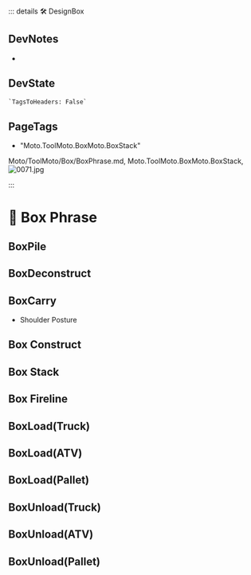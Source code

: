 ::: details 🛠 <dev>DesignBox</dev>

## DevNotes

-

## DevState

```py
`TagsToHeaders: False`
```

<h2>PageTags</h2>

- "Moto.ToolMoto.BoxMoto.BoxStack"

Moto/ToolMoto/Box/BoxPhrase.md, <dev>Moto.ToolMoto.BoxMoto.BoxStack</dev>, ![0071.jpg](/PaperPhoto/0071.jpg)

:::

# 🔷 <moto>Box Phrase</moto>



## BoxPile

## BoxDeconstruct

## BoxCarry

- Shoulder Posture

## Box Construct

## Box Stack

## Box Fireline

## BoxLoad(Truck)

## BoxLoad(ATV)

## BoxLoad(Pallet)

## BoxUnload(Truck)

## BoxUnload(ATV)

## BoxUnload(Pallet)


